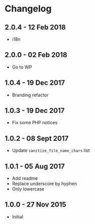 # Changelog

## 2.0.4 - 12 Feb 2018
* i18n

## 2.0.0 - 02 Feb 2018
* Go to WP

## 1.0.4 - 19 Dec 2017
* Branding refactor

## 1.0.3 - 19 Dec 2017
* Fix some PHP notices

## 1.0.2 - 08 Sept 2017
* Update `sanitize_file_name_chars` list

## 1.0.1 - 05 Aug 2017
* Add readme
* Replace underscore by hyphen
* Only lowercase

## 1.0.0 - 27 Nov 2015
* Initial
